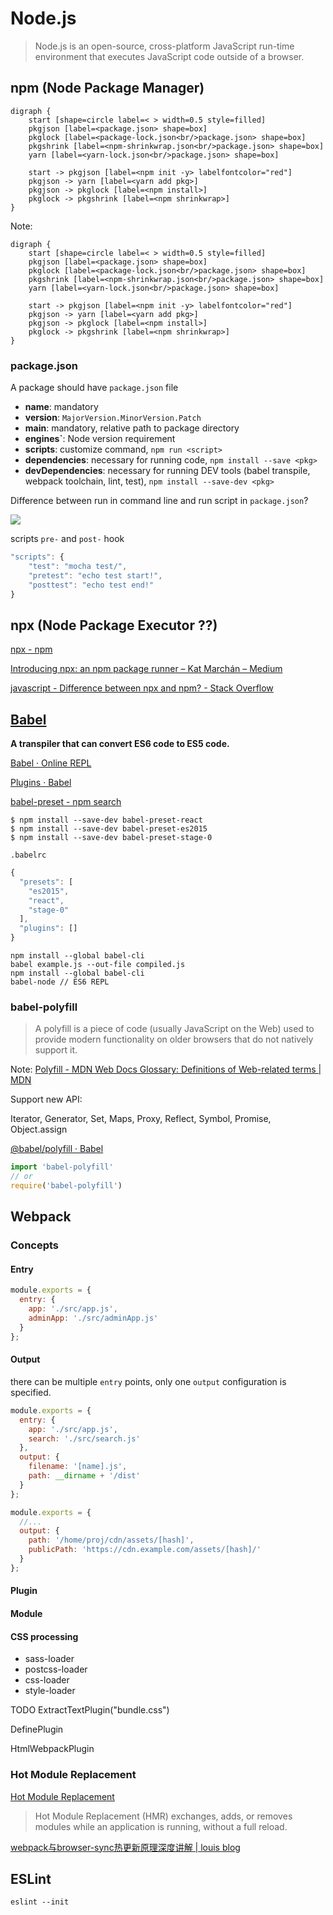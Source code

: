 # Node.js

> Node.js is an open-source, cross-platform JavaScript run-time environment that executes JavaScript code outside of a browser. 

<!-- vertical -->

## npm (Node Package Manager)

```graphviz
digraph {
    start [shape=circle label=< > width=0.5 style=filled]
    pkgjson [label=<package.json> shape=box]
    pkglock [label=<package-lock.json<br/>package.json> shape=box]
    pkgshrink [label=<npm-shrinkwrap.json<br/>package.json> shape=box]
    yarn [label=<yarn-lock.json<br/>package.json> shape=box]

    start -> pkgjson [label=<npm init -y> labelfontcolor="red"]
    pkgjson -> yarn [label=<yarn add pkg>]
    pkgjson -> pkglock [label=<npm install>]
    pkglock -> pkgshrink [label=<npm shrinkwrap>]
}
```

Note:
```graphviz
digraph {
    start [shape=circle label=< > width=0.5 style=filled]
    pkgjson [label=<package.json> shape=box]
    pkglock [label=<package-lock.json<br/>package.json> shape=box]
    pkgshrink [label=<npm-shrinkwrap.json<br/>package.json> shape=box]
    yarn [label=<yarn-lock.json<br/>package.json> shape=box]

    start -> pkgjson [label=<npm init -y> labelfontcolor="red"]
    pkgjson -> yarn [label=<yarn add pkg>]
    pkgjson -> pkglock [label=<npm install>]
    pkglock -> pkgshrink [label=<npm shrinkwrap>]
}
```

<!-- vertical -->


### package.json

A package should have `package.json` file

* **name**: mandatory
* **version**: `MajorVersion.MinorVersion.Patch`
* **main**: mandatory, relative path to package directory
* **engines`**: Node version requirement
* **scripts**: customize command, `npm run <script>`
* **dependencies**: necessary for running code, `npm install --save <pkg>`
* **devDependencies**: necessary for running DEV tools (babel transpile, webpack toolchain, lint, test), `npm install --save-dev <pkg>`

<!-- vertical -->

Difference between run in command line and run script in `package.json`?

<img src='https://g.gravizo.com/svg?
digraph G {
    start [shape=circle, label="", width=0.5,style=filled];
    start -> pkgjson [label="npm init -y",fontcolor="red"];
    pkgjson [label="package.json",shape=box];
    pkgjson -> yarn [label="yarn add pkg"];
    yarn [label="yarn-lock.json\npackage.json",shape=box];
    pkgjson -> pkglock [label="npm install"];
    pkglock [label="package-lock.json\npackage.json",shape=box];
    pkglock -> pkgshrink [label="npm shrinkwrap"];
    pkgshrink [label="npm-shrinkwrap.json\npackage.json",shape=box];
}
' />

<!-- vertical -->

scripts `pre-` and `post-` hook

```js
"scripts": {
    "test": "mocha test/",
    "pretest": "echo test start!",
    "posttest": "echo test end!"
}
```

<!-- vertical -->

## npx (Node Package Executor ??)

[npx  -  npm](https://www.npmjs.com/package/npx "")

[Introducing npx: an npm package runner – Kat Marchán – Medium](https://medium.com/@maybekatz/introducing-npx-an-npm-package-runner-55f7d4bd282b "")

[javascript - Difference between npx and npm? - Stack Overflow](https://stackoverflow.com/questions/50605219/difference-between-npx-and-npm "")

<!-- vertical -->

## [Babel](https://babeljs.io/ "")

**A transpiler that can convert ES6 code to ES5 code.**

[Babel · Online REPL](https://babeljs.io/repl "")

[Plugins · Babel](https://babeljs.io/docs/en/plugins/ "")

[babel-preset - npm search](https://www.npmjs.com/search?q=babel-preset "")

```shell
$ npm install --save-dev babel-preset-react
$ npm install --save-dev babel-preset-es2015
$ npm install --save-dev babel-preset-stage-0
```

<!-- vertical -->

`.babelrc`
```javascript
{
  "presets": [
    "es2015",
    "react",
    "stage-0"
  ],
  "plugins": []
}
```

```shell
npm install --global babel-cli
babel example.js --out-file compiled.js
npm install --global babel-cli
babel-node // ES6 REPL
```
<!-- vertical -->

### babel-polyfill

> A polyfill is a piece of code (usually JavaScript on the Web) used to provide modern functionality on older browsers that do not natively support it.

Note: [Polyfill - MDN Web Docs Glossary: Definitions of Web-related terms | MDN](https://developer.mozilla.org/en-US/docs/Glossary/Polyfill "")

<!-- vertical -->

Support new API:

Iterator, Generator, Set, Maps, Proxy, Reflect, Symbol, Promise, Object.assign

[@babel/polyfill · Babel](https://babeljs.io/docs/en/babel-polyfill "")

```javascript
import 'babel-polyfill'
// or
require('babel-polyfill')
```

<!-- horizontal -->

## Webpack

<!-- vertical -->

### Concepts

#### Entry

```js
module.exports = {
  entry: {
    app: './src/app.js',
    adminApp: './src/adminApp.js'
  }
};
```

<!-- vertical -->

#### Output

there can be multiple `entry` points, only one `output` configuration is specified.

```js
module.exports = {
  entry: {
    app: './src/app.js',
    search: './src/search.js'
  },
  output: {
    filename: '[name].js',
    path: __dirname + '/dist'
  }
};
```

```js
module.exports = {
  //...
  output: {
    path: '/home/proj/cdn/assets/[hash]',
    publicPath: 'https://cdn.example.com/assets/[hash]/'
  }
};
```


#### Plugin

<!-- vertical -->

#### Module

<!-- vertical -->

#### CSS processing

* sass-loader
* postcss-loader
* css-loader
* style-loader

TODO ExtractTextPlugin("bundle.css")

DefinePlugin

HtmlWebpackPlugin



<!-- vertical -->

### Hot Module Replacement

[Hot Module Replacement](https://webpack.js.org/concepts/hot-module-replacement "")

> Hot Module Replacement (HMR) exchanges, adds, or removes modules while an application is running, without a full reload.



[webpack与browser-sync热更新原理深度讲解 | louis blog](https://louiszhai.github.io/2017/04/19/hmr/ "")



## ESLint

`eslint --init`
